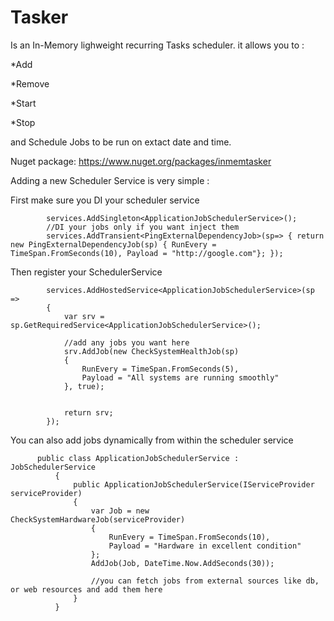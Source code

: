 # Tasker 
Is an In-Memory lighweight recurring Tasks scheduler.
it allows you to :

*Add

*Remove

*Start

*Stop

and Schedule Jobs to be run on extact date and time.

Nuget package: https://www.nuget.org/packages/inmemtasker

Adding a new Scheduler Service is very simple :

First make sure you DI your scheduler service

            services.AddSingleton<ApplicationJobSchedulerService>();
            //DI your jobs only if you want inject them
            services.AddTransient<PingExternalDependencyJob>(sp=> { return new PingExternalDependencyJob(sp) { RunEvery = TimeSpan.FromSeconds(10), Payload = "http://google.com"}; });

Then register your SchedulerService

            services.AddHostedService<ApplicationJobSchedulerService>(sp =>
            {
                var srv = sp.GetRequiredService<ApplicationJobSchedulerService>();
                
                //add any jobs you want here
                srv.AddJob(new CheckSystemHealthJob(sp)
                {
                    RunEvery = TimeSpan.FromSeconds(5),
                    Payload = "All systems are running smoothly"
                }, true);


                return srv;
            });
            
You can also add jobs dynamically from within the scheduler service

          public class ApplicationJobSchedulerService : JobSchedulerService
              {
                  public ApplicationJobSchedulerService(IServiceProvider serviceProvider)
                  {
                      var Job = new CheckSystemHardwareJob(serviceProvider)
                      {
                          RunEvery = TimeSpan.FromSeconds(10),
                          Payload = "Hardware in excellent condition"
                      };
                      AddJob(Job, DateTime.Now.AddSeconds(30));

                      //you can fetch jobs from external sources like db, or web resources and add them here
                  }
              }
